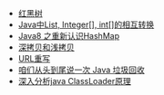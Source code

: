 - <a href="https://www.jianshu.com/p/f4639d0cc887">红黑树</a>
- <a href="https://www.cnblogs.com/cat520/p/10299879.html">Java中List, Integer[], int[]的相互转换</a>
- <a href="https://zhuanlan.zhihu.com/p/21673805">Java8 之重新认识HashMap</a>
- <a href="https://www.cnblogs.com/shakinghead/p/7651502.html">深拷贝和浅拷贝</a>
- <a href="https://www.cnblogs.com/ttjava/p/3641014.html">URL重写</a>
- <a href="https://mbd.baidu.com/newspage/data/landingshare?pageType=1&isBdboxFrom=1&context=%7B%22nid%22%3A%22news_10128230507013186287%22%2C%22sourceFrom%22%3A%22bjh%22%2C%22ssid%22%3A%22bf1ae73e%22%7D&_refluxos=a2">咱们从头到尾说一次 Java 垃圾回收</a>
- <a href="https://blog.csdn.net/xyang81/article/details/7292380">深入分析java ClassLoader原理</a>
